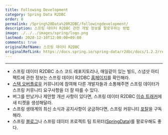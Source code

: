 ```yaml
---
title: Following Development
category: Spring Data R2DBC
order: 8
permalink: /Spring%20Data%20R2DBC/followingdevelopment/
description: 스프링 데이터 R2DBC 관련 개발 정보를 팔로우하는 방법
image: ./../../images/spring/logo.png
lastmod: 2020-12-10T12:00:00+09:00
comments: true
originalRefName: 스프링 데이터 R2DBC
originalRefLink: https://docs.spring.io/spring-data/r2dbc/docs/1.2.2/reference/html/#get-started:up-to-date
---
```


---

- 스프링 데이터 R2DBC 소스 코드 레포지토리나, 매일같이 있는 빌드, 스냅샷 아티팩트에 관한 정보는 스프링 데이터 R2DBC [홈페이지](https://projects.spring.io/spring-data-r2dbc/)를 확인해라.
- [스택 오버플로우](https://stackoverflow.com/questions/tagged/spring-data) 커뮤니티에 참여해 다른 개발자들과 소통해주면 스프링 데이터가 스프링 커뮤니티 요구사항을 더 잘 따를 수 있다.
- 버그를 만났거나 제안할 개선 사항이 있다면, 스프링 데이터 R2DBC [이슈 트래커](https://github.com/spring-projects/spring-data-r2dbc/issues)에 새 티켓을 생성해달라.
- 스프링 생태계의 최신 소식과 공지사항이 궁금하다면, 스프링 커뮤니티 [포탈](https://spring.io/)을 구독해라.
- 스프링 [블로그](https://spring.io/blog)나 스프링 데이터 프로젝트 팀 트위터([SpringData](https://twitter.com/SpringData))를 팔로우해도 좋다.
